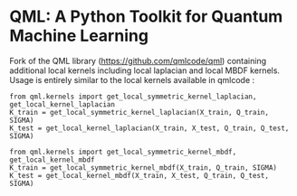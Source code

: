 QML: A Python Toolkit for Quantum Machine Learning
==================================================

Fork of the QML library (https://github.com/qmlcode/qml) containing additional local kernels including local laplacian and local MBDF kernels.
Usage is entirely similar to the local kernels available in qmlcode : 

```
from qml.kernels import get_local_symmetric_kernel_laplacian, get_local_kernel_laplacian
K_train = get_local_symmetric_kernel_laplacian(X_train, Q_train, SIGMA)
K_test = get_local_kernel_laplacian(X_train, X_test, Q_train, Q_test, SIGMA)

from qml.kernels import get_local_symmetric_kernel_mbdf, get_local_kernel_mbdf
K_train = get_local_symmetric_kernel_mbdf(X_train, Q_train, SIGMA)
K_test = get_local_kernel_mbdf(X_train, X_test, Q_train, Q_test, SIGMA)
```
